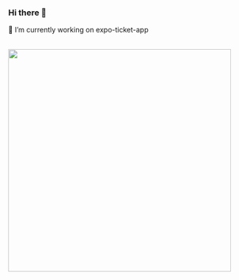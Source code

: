 ### Hi there 👋

🔭   I’m currently working on expo-ticket-app
<br />
<br />

<img src="https://i.imgur.com/rLwjEbYh.gif" width=450 />
